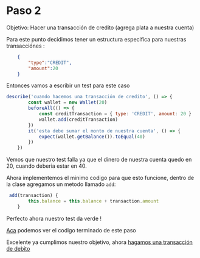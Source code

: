 # Paso 2

Objetivo: Hacer una transacción de credito (agrega plata a nuestra cuenta)

Para este punto decidimos tener un estructura especifica para nuestras transacciónes :
```json
    {
        "type":"CREDIT",
        "amount":20
    }
```

Entonces vamos a escribir un test para este caso
```js
describe('cuando hacemos una transacción de credito', () => {
        const wallet = new Wallet(20)
        beforeAll(() => {
            const creditTransaction = { type: 'CREDIT', amount: 20 }
            wallet.add(creditTransaction)
        })
        it('esta debe sumar el monto de nuestra cuenta', () => {
            expect(wallet.getBalance()).toEqual(40)
        })
    })
```

Vemos que nuestro test falla ya que el dinero de nuestra cuenta quedo en 20, cuando deberia estar en 40.

Ahora implementemos el minimo codigo para que esto funcione, dentro de la clase agregamos un metodo llamado `add`:
```js
 add(transaction) {
        this.balance = this.balance + transaction.amount
    }
```

Perfecto ahora nuestro test da verde !

[Aca](https://github.com/Guusy/tdd-workshop-quickstart/commit/4b8ae79c605932a04021c1d7e75126b7d75ec7c5) podemos ver el codigo terminado de este paso

Excelente ya cumplimos nuestro objetivo, ahora [hagamos una transacción de debito](./paso-3.md)






